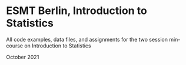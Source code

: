 # ESMT Berlin, Introduction to Statistics 

All code examples, data files, and assignments for the two session min-course on Introduction to Statistics

October 2021
